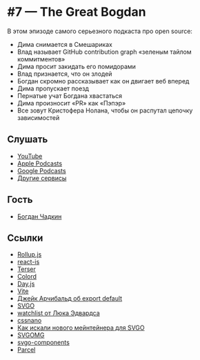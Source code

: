 # #7 — The Great Bogdan

В этом эпизоде самого серьезного подкаста про open source:

- Дима снимается в Смешариках
- Влад называет GitHub contribution graph «зеленым тайлом коммитментов»
- Дима просит закидать его помидорами
- Влад признается, что он злодей
- Богдан скромно рассказывает как он двигает веб вперед
- Дима пропускает поезд
- Пернатые учат Богдана хвастаться
- Дима произносит «PR» как «Пэпэр»
- Все зовут Кристофера Нолана, чтобы он распутал цепочку зависимостей

## Слушать

- [YouTube](https://youtu.be/fv9vtIS8FVU)
- [Apple Podcasts](https://podcasts.apple.com/ua/podcast/goose-duck-7-the-great-bogdan/id1573208350?i=1000535261611&l=ru)
- [Google Podcasts](https://podcasts.google.com/feed/aHR0cHM6Ly9hbmNob3IuZm0vcy81YzVjNGE0OC9wb2RjYXN0L3Jzcw/episode/ZmM3YTg3MjAtODgwNi00ZGFjLTk0NDktZDYzYzJhNDM3NGQ3?sa=X&ved=0CAUQkfYCahcKEwiY97rxyszzAhUAAAAAHQAAAAAQCg)
- [Другие сервисы](https://github.com/goose-duck/podcast#%D1%81%D1%81%D1%8B%D0%BB%D0%BA%D0%B8)

## Гость

- [Богдан Чадкин](https://twitter.com/IAmTrySound)

## Ссылки

- [Rollup.js](https://rollupjs.org/)
- [react-is](https://www.npmjs.com/package/react-is)
- [Terser](https://terser.org/)
- [Colord](https://colord.omgovich.ru/)
- [Day.js](https://day.js.org/)
- [Vite](https://vitejs.dev/)
- [Джейк Арчибальд об export default](https://jakearchibald.com/2021/export-default-thing-vs-thing-as-default/)
- [SVGO](https://github.com/svg/svgo)
- [watchlist от Люка Эдвардса](https://github.com/lukeed/watchlist)
- [cssnano](https://github.com/cssnano/cssnano)
- [Как искали нового мейнтейнера для SVGO](https://github.com/svg/svgo/issues/1320)
- [SVGOMG](https://jakearchibald.github.io/svgomg/)
- [svgo-components](https://github.com/svg/svgo-components)
- [Parcel](https://parceljs.org/)
